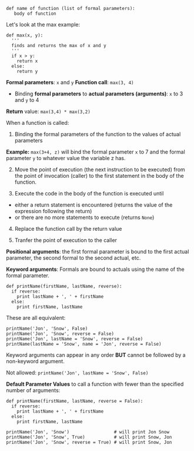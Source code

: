 ```
def name of function (list of formal parameters):
   body of function
```

Let's look at the max example:

```
def max(x, y):
  '''
  finds and returns the max of x and y
  '''
  if x > y:
    return x
  else:
    return y
```

**Formal parameters**: `x` and `y`
**Function call**: `max(3, 4)`
  * Binding **formal parameters** to **actual parameters (arguments)**: `x` to 3 and `y` to 4

**Return** value:
`max(3,4) * max(3,2)`

When a function is called:

1. Binding the formal parameters of the function to the values of actual parameters

  **Example:** `max(3+4, z)` will bind the formal parameter `x`
to 7 and the formal parameter `y` to whatever value the variable z has.

2. Move the point of execution (the next instruction to be executed) from the point of invocation (caller) to the first statement in the body of the function.

3. Execute the code in the body of the function is executed until 
* either a return statement is encountered 
(returns the value of the expression following the return)
* or there are no more statements to execute 
(returns `None`)

4. Replace the function call by the return value

5. Tranfer the point of execution to the caller


**Positional arguments**: the first formal parameter is bound to the first actual parameter, the second formal to the second actual, etc. 

**Keyword arguments**: Formals are bound to actuals using the name of the formal parameter.

```
def printName(firstName, lastName, reverse):
  if reverse:
    print lastName + ', ' + firstName
  else:
    print firstName, lastName
```

These are all equivalent:
```
printName('Jon', 'Snow', False)
printName('Jon', 'Snow', reverse = False)
printName('Jon', lastName = 'Snow', reverse = False)
printName(lastName = 'Snow', name = 'Jon', reverse = False)
```

Keyword arguments can appear in any order **BUT** cannot be followed by a non-keyword argument.

Not allowed:
`printName('Jon', lastName = 'Snow', False)`


**Default Parameter Values** to call a function with fewer than the specified number of arguments:

```
def printName(firstName, lastName, reverse = False):
  if reverse:
    print lastName + ', ' + firstName
  else:
    print firstName, lastName

printName('Jon', 'Snow')                 # will print Jon Snow
printName('Jon', 'Snow', True)           # will print Snow, Jon
printName('Jon', 'Snow', reverse = True) # will print Snow, Jon
```